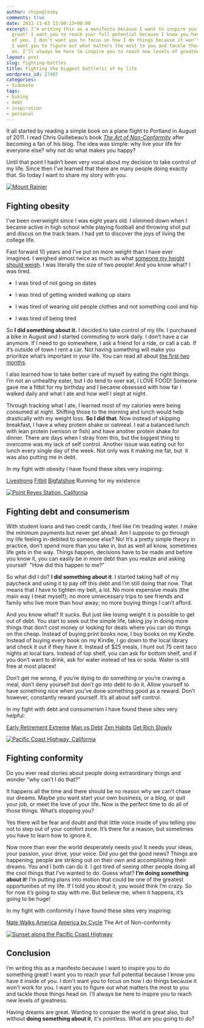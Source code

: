 ```yaml
---
author: chipoglesby
comments: true
date: 2011-11-03 13:00:13+00:00
excerpt: I’m writing this as a manifesto because I want to inspire you to do something
  great! I want you to reach your full potential because I know you have it inside
  of you. I don’t want you to focus on how I do things because it won’t work for you.
  I want you to figure out what matters the most to you and tackle those things head
  on. I’ll always be here to inspire you to reach new levels of greatness.
layout: post
slug: fighting-battles
title: Fighting the biggest battle(s) of my life
wordpress_id: 27487
categories:
- Sidenote
tags:
- biking
- debt
- inspiration
- personal
---
```


It all started by reading a simple book on a plane flight to Portland in August of 2011. I read Chris Guillebeau’s book _[The Art of Non-Conformity](http://www.amazon.com/Art-Non-Conformity-Rules-Change-World/dp/0399536108)_ after becoming a fan of his blog. The idea was simple: why live your life for everyone else? why not do what makes you happy?

Until that point I hadn’t been very vocal about my decision to take control of my life. Since then I’ve learned that there are many people doing exactly that. So today I want to share my story with you.

[![Mount Rainier](http://farm7.static.flickr.com/6069/6134699585_ac7bc7c76b.jpg)](http://www.flickr.com/photos/chipoglesby/6134699585/)


## Fighting obesity


I’ve been overweight since I was eight years old. I slimmed down when I became active in high school while playing football and throwing shot put and discus on the track team. I had yet to discover the joys of living the college life.

Fast forward 10 years and I’ve put on more weight than I have ever imagined. I weighed almost twice as much as what [someone my height should weigh](http://www.brianmac.co.uk/idealw.htm). I was literally the size of two people! And you know what? I was tired.



	
  * I was tired of not going on dates

	
  * I was tired of getting winded walking up stairs

	
  * I was tired of wearing old people clothes and not something cool and hip

	
  * I was tired of being tired


So **I did something about it.** I decided to take control of my life. I purchased a bike in August and I started commuting to work daily. I don’t have a car anymore. If I need to go somewhere, I ask a friend for a ride, or call a cab. If it’s outside of town I rent a car. Not having something will make you prioritize what’s important in your life. You can read all about [the first two months](http://www.chipoglesby.com/2011/10/celebrating-two-months-car-free/).

I also learned how to take better care of myself by eating the right things. I’m not an unhealthy eater, but I do tend to over eat, I LOVE FOOD! Someone gave me a fitbit for my birthday and I became obsessed with how far I walked daily and what I ate and how well I slept at night.

Through tracking what I ate, I learned most of my calories were being consumed at night. Shifting those to the morning and lunch would help drastically with my weight loss. **So I did that**. Now instead of skipping breakfast, I have a whey protein shake or oatmeal. I eat a balanced lunch with lean protein (venison or fish) and have another protein shake for dinner. There are days when I stray from this, but the biggest thing to overcome was my lack of self control. Another issue was eating out for lunch every single day of the week. Not only was it making me fat, but  it was also putting me in debt.

In my fight with obesity I have found these sites very inspiring:

[Livestrong](http://www.livestrong.com/blog/blog/bills-success-story/)
[ Fitbit](http://www.fitbit.com)
[ Bigfatshoe](http://www.bigfatshoe.tumblr.com)
Running for my existence

[![Point Reyes Station, California](http://farm7.static.flickr.com/6174/6135222350_92605af3df.jpg)](http://www.flickr.com/photos/chipoglesby/6135222350/)


## Fighting debt and consumerism


With student loans and two credit cards, I feel like I’m treading water. I make the minimum payments but never get ahead. Am I suppose to go through my life feeling in-debited to someone else? No! It’s a pretty simple theory in practice, don’t spend more than you take in, but as well all know, sometimes life gets in the way. Things happen, decisions have to be made and before you know it, you can easily be in more debt than you realize and asking yourself  "How did this happen to me?"

So what did I do? **I did something about it**. I started taking half of my paycheck and using it to pay off this debt and I’m still doing that now. That means that I have to tighten my belt, a lot. No more expensive meals (the main way I treat myself); no more unnecessary trips to see friends and family who live more than hour away; no more buying things I can’t afford.

And you know what? It sucks. But just like losing weight it is possible to get out of debt. You start to seek out the simple life, taking joy in doing more things that don’t cost money or looking for deals where you can do things on the cheap. Instead of buying print books now, I buy books on my Kindle. Instead of buying every book on my Kindle, I go down to the local library and check it out if they have it. Instead of $25 meals, I hunt out 75 cent taco nights at local bars. Instead of top shelf, you can ask for bottom shelf, and if you don’t want to drink, ask for water instead of tea or soda. Water is still free at most places!

Don’t get me wrong, if you’re dying to do something or you’re craving a meal, don’t deny yourself but don’t go into debt to do it. Allow yourself to have something nice when you’ve done something good as a reward. Don’t however, constantly reward yourself. It’s all about self control.

In my fight with debt and consumerism I have found these sites very helpful:

[Early Retirement Extreme](http://earlyretirementextreme.com/how-i-became-financially-independent-in-5-years-part-i.html)
[Man vs Debt](http://manvsdebt.com/about/)
[Zen Habits](http://zenhabits.net/simple-living-manifesto-72-ideas-to-simplify-your-life/)
[Get Rich Slowly](http://www.getrichslowly.org/blog/)

[![Pacific Coast Highway, California](http://farm7.static.flickr.com/6178/6134666947_94b2b59f8f.jpg)](http://www.flickr.com/photos/chipoglesby/6134666947/)


## Fighting conformity


Do you ever read stories about people doing extraordinary things and wonder “why can’t I do that?”

It happens all the time and there should be no reason why we can’t chase our dreams. Maybe you want start your own business, or a blog, or quit your job, or meet the love of your life. Now is the perfect time to do all of those things. What’s stopping you?

Yes there will be fear and doubt and that little voice inside of you telling you not to step out of your comfort zone. It’s there for a reason, but sometimes you have to learn how to ignore it.

Now more than ever the world desperately needs you! It needs your ideas, your passion, your drive, your voice. Did you get the good news? Things are happening, people are striking out on their own and accomplishing their dreams. You and I both can do it. I got tired of seeing other people doing all the cool things that I’ve wanted to do. Guess what? **I’m doing something about it**! I’m putting plans into motion that could be one of the greatest opportunities of my life. If I told you about it, you would think I’m crazy. So for now it’s going to stay with me. But believe me, when it happens, it’s going to be huge!

In my fight with conformity I have found these sites very inspiring:

[Nate Walks America](http://www.natewalksamerica.com/)
[America by Cycle](http://www.americabycycle.com/)
The Art of Non-conformity

[![Sunset along the Pacific Coast Highway](http://farm7.static.flickr.com/6088/6135215846_8f02694a36.jpg)](http://www.flickr.com/photos/chipoglesby/6135215846/)


## Conclusion


I’m writing this as a manifesto because I want to inspire you to do something great! I want you to reach your full potential because I know you have it inside of you. I don’t want you to focus on how I do things because it won’t work for you. I want you to figure out what matters the most to you and tackle those things head on. I’ll always be here to inspire you to reach new levels of greatness.

Having dreams are great. Wanting to conquer the world is great also, but without **doing something about it**, it's pointless. What are you going to do?
